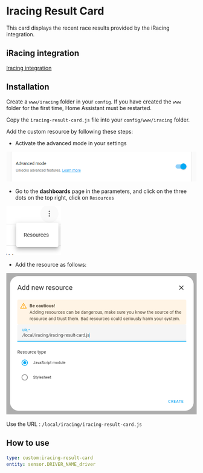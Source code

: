 # Iracing Result Card

This card displays the recent race results provided by the iRacing integration.

## iRacing integration

[Iracing integration](https://github.com/cazeaux/ha-iracing)

## Installation

Create a `www/iracing` folder in your `config`. If you have created the `www` folder for the first time, Home Assistant must be restarted.

Copy the `iracing-result-card.js` file into your `config/www/iracing` folder.

Add the custom resource by following these steps:

* Activate the advanced mode in your settings

![advanced settings](advanced-settings.png)

* Go to the **dashboards** page in the parameters, and click on the three dots on the top right, click on `Resources`

![resources](resources.png)

* Add the resource as follows:

![Alt text](add-resource.png)

Use the URL : `/local/iracing/iracing-result-card.js`

## How to use

```yaml
type: custom:iracing-result-card
entity: sensor.DRIVER_NAME_driver
```